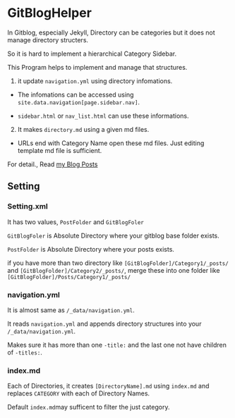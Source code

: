 # GitBlogHelper

In Gitblog, especially Jekyll, Directory can be categories but it does not manage directory structers.

So it is hard to implement a hierarchical Category Sidebar. 

This Program helps to implement and manage that structures.

1. it update ```navigation.yml``` using directory infomations.

  + The infomations can be accessed using ```site.data.navigation[page.sidebar.nav]```.

  + ```sidebar.html``` or ```nav_list.html``` can use these informations.

2. It makes ```directory.md``` using a given md files. 
 
  + URLs end with Category Name open these md files. Just editing template md file is sufficient.

For detail., Read [my Blog Posts](https://mona04.github.io/posts/jekyll/Hierarchy-Category-Sidebar/)

## Setting

### Setting.xml

It has two values, ```PostFolder``` and ```GitBlogFoler```

```GitBlogFoler``` is Absolute Directory where your gitblog base folder exists.

```PostFolder``` is Absolute Directory where your posts exists. 

if you have more than two directory like ```[GitBlogFolder]/Category1/_posts/``` and ```[GitBlogFolder]/Category2/_posts/```, merge these into one folder like ```[GitBlogFolder]/Posts/Category1/_posts/``` 

### navigation.yml

It is almost same as ```/_data/navigation.yml```. 

It reads ```navigation.yml``` and appends directory structures into your ```/_data/navigation.yml```. 

Makes sure it has more than one ```-title:``` and the last one not have children of ```-titles:```.

### index.md

Each of Directories, it creates ```[DirectoryName].md``` using ```index.md``` and replaces ```CATEGORY``` with each of Directory Names.

Default ```index.md```may sufficent to filter the just category.
